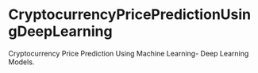 # CryptocurrencyPricePredictionUsingDeepLearning
Cryptocurrency Price Prediction Using Machine Learning- Deep Learning Models.
